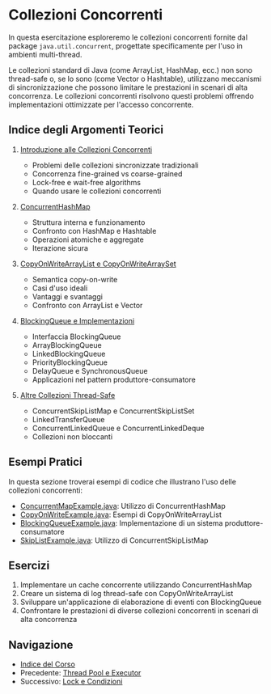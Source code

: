 # Collezioni Concorrenti

In questa esercitazione esploreremo le collezioni concorrenti fornite dal package `java.util.concurrent`, progettate specificamente per l'uso in ambienti multi-thread.

Le collezioni standard di Java (come ArrayList, HashMap, ecc.) non sono thread-safe o, se lo sono (come Vector o Hashtable), utilizzano meccanismi di sincronizzazione che possono limitare le prestazioni in scenari di alta concorrenza. Le collezioni concorrenti risolvono questi problemi offrendo implementazioni ottimizzate per l'accesso concorrente.

## Indice degli Argomenti Teorici

1. [Introduzione alle Collezioni Concorrenti](./01-IntroduzioneCollezioniConcorrenti.md)
   - Problemi delle collezioni sincronizzate tradizionali
   - Concorrenza fine-grained vs coarse-grained
   - Lock-free e wait-free algorithms
   - Quando usare le collezioni concorrenti

2. [ConcurrentHashMap](./02-ConcurrentHashMap.md)
   - Struttura interna e funzionamento
   - Confronto con HashMap e Hashtable
   - Operazioni atomiche e aggregate
   - Iterazione sicura

3. [CopyOnWriteArrayList e CopyOnWriteArraySet](./03-CopyOnWriteCollections.md)
   - Semantica copy-on-write
   - Casi d'uso ideali
   - Vantaggi e svantaggi
   - Confronto con ArrayList e Vector

4. [BlockingQueue e Implementazioni](./04-BlockingQueue.md)
   - Interfaccia BlockingQueue
   - ArrayBlockingQueue
   - LinkedBlockingQueue
   - PriorityBlockingQueue
   - DelayQueue e SynchronousQueue
   - Applicazioni nel pattern produttore-consumatore

5. [Altre Collezioni Thread-Safe](./05-AltreCollezioni.md)
   - ConcurrentSkipListMap e ConcurrentSkipListSet
   - LinkedTransferQueue
   - ConcurrentLinkedQueue e ConcurrentLinkedDeque
   - Collezioni non bloccanti

## Esempi Pratici

In questa sezione troverai esempi di codice che illustrano l'uso delle collezioni concorrenti:

- [ConcurrentMapExample.java](./esempi/ConcurrentMapExample.java): Utilizzo di ConcurrentHashMap
- [CopyOnWriteExample.java](./esempi/CopyOnWriteExample.java): Esempi di CopyOnWriteArrayList
- [BlockingQueueExample.java](./esempi/BlockingQueueExample.java): Implementazione di un sistema produttore-consumatore
- [SkipListExample.java](./esempi/SkipListExample.java): Utilizzo di ConcurrentSkipListMap

## Esercizi

1. Implementare un cache concorrente utilizzando ConcurrentHashMap
2. Creare un sistema di log thread-safe con CopyOnWriteArrayList
3. Sviluppare un'applicazione di elaborazione di eventi con BlockingQueue
4. Confrontare le prestazioni di diverse collezioni concorrenti in scenari di alta concorrenza

## Navigazione

- [Indice del Corso](../README.md)
- Precedente: [Thread Pool e Executor](../04-ThreadPoolExecutor/README.md)
- Successivo: [Lock e Condizioni](../06-LockCondizioni/README.md)